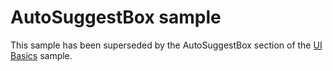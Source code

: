 <!---
  category: ControlsLayoutAndText
  samplefwlink: http://go.microsoft.com/fwlink/p/?LinkId=619996
--->

# AutoSuggestBox sample

This sample has been superseded by the AutoSuggestBox section of the
[UI Basics](../XamlUIBasics) sample.
